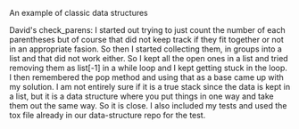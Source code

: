 An example of classic data structures

David's check_parens:
    I started out trying to just count the number of each parentheses but of course that did not keep
    track if they fit together or not in an appropriate fasion. So then I started collecting them,
    in groups into a list and that did not work either. So I kept all the open ones in a list
    and tried removing them as list[-1] in a while loop and I kept getting stuck in the loop. I then
    remembered the pop method and using that as a base came up with my solution. I am not entirely
    sure if it is a true stack since the data is kept in a list, but it is a data structure
    where you put things in one way and take them out the same way. So it is close. I also included
    my tests and used the tox file already in our data-structure repo for the test.